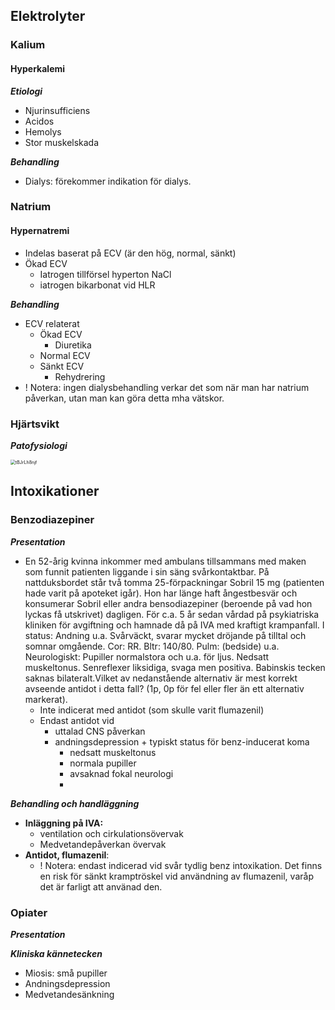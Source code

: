 ## Elektrolyter



### Kalium

#### Hyperkalemi

***Etiologi***

* Njurinsufficiens
* Acidos
* Hemolys
* Stor muskelskada





***Behandling***

* Dialys: förekommer indikation för dialys. 

### Natrium
#### Hypernatremi
* Indelas baserat på ECV (är den hög, normal, sänkt)
* Ökad ECV
    * Iatrogen tillförsel hyperton NaCl
    * iatrogen bikarbonat vid HLR



***Behandling***

* ECV relaterat
    * Ökad ECV
        * Diuretika
    * Normal ECV
    * Sänkt ECV
        * Rehydrering
* ! Notera: ingen dialysbehandling verkar det som när man har natrium påverkan, utan man kan göra detta mha vätskor. 











### Hjärtsvikt

***Patofysiologi***

<img src="./figs/sam3_tBJrLh8njf.png" alt=tBJrLh8njf style="zoom:50%">



## Intoxikationer

### Benzodiazepiner



***Presentation***

* En 52-årig kvinna inkommer med ambulans tillsammans med maken som funnit patienten liggande i sin säng svårkontaktbar. På nattduksbordet står två tomma 25-förpackningar Sobril 15 mg (patienten hade varit på apoteket igår). Hon har länge haft ångestbesvär och konsumerar Sobril eller andra bensodiazepiner (beroende på vad hon lyckas få utskrivet) dagligen. För c.a. 5 år sedan vårdad på psykiatriska kliniken för avgiftning och hamnade då på IVA med kraftigt krampanfall. I status: Andning u.a. Svårväckt, svarar mycket dröjande på tilltal och somnar omgående. Cor: RR. Bltr: 140/80. Pulm: (bedside) u.a. Neurologiskt: Pupiller normalstora och u.a. för ljus. Nedsatt muskeltonus. Senreflexer liksidiga, svaga men positiva. Babinskis tecken saknas bilateralt.Vilket av nedanstående alternativ är mest korrekt avseende antidot i detta fall? (1p, 0p för fel eller fler än ett alternativ markerat).
  * Inte indicerat med antidot (som skulle varit flumazenil)
  * Endast antidot vid 
    * uttalad CNS påverkan
    * andningsdepression + typiskt status för benz-inducerat koma
      * nedsatt muskeltonus
      * normala pupiller
      * avsaknad fokal neurologi
      * 



***Behandling och handläggning***

* **Inläggning på IVA:**
  * ventilation och cirkulationsövervak
  * Medvetandepåverkan övervak
* **Antidot, flumazenil**:
  * ! Notera: endast indicerad vid svår tydlig benz intoxikation. Det finns en risk för sänkt kramptröskel vid användning av flumazenil, varåp det är farligt att använad den. 





### Opiater

***Presentation***



***Kliniska kännetecken***

* Miosis: små pupiller
* Andningsdepression
* Medvetandesänkning
